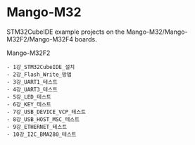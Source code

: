 # Mango-M32
STM32CubeIDE example projects on the Mango-M32/Mango-M32F2/Mango-M32F4 boards.

Mango-M32F2

	- 1강_STM32CubeIDE_설치
 	- 2강_Flash_Write_방법
	- 3강_UART1_테스트
	- 4강_UART3_테스트
	- 5강_LED_테스트
	- 6강_KEY_테스트
	- 7강_USB_DEVICE_VCP_테스트
	- 8강_USB_HOST_MSC_테스트
	- 9강_ETHERNET_테스트
	- 10강_I2C_BMA280_테스트
	
